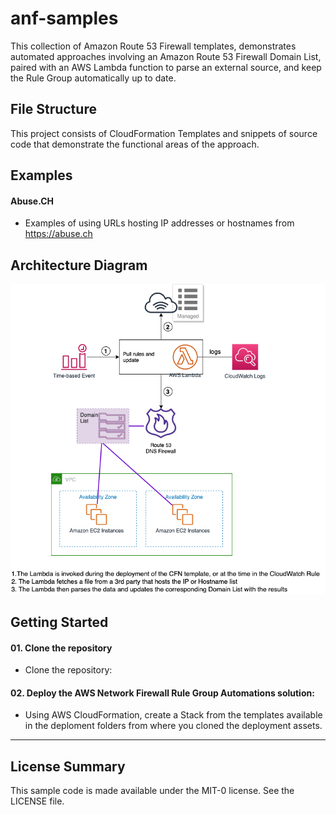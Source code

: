 # anf-samples
This collection of Amazon Route 53 Firewall templates, demonstrates automated approaches involving an Amazon Route 53 Firewall Domain List, paired with an AWS Lambda function to parse an external source, and keep the Rule Group automatically up to date.
  
## File Structure
This project consists of CloudFormation Templates and snippets of source code that demonstrate the functional areas of the approach.

## Examples

#### Abuse.CH
* Examples of using URLs hosting IP addresses or hostnames from https://abuse.ch

## Architecture Diagram
<img src=/R53DomainListSamplesOverview.png>

## Getting Started

#### 01. Clone the repository
* Clone the repository:

#### 02. Deploy the AWS Network Firewall Rule Group Automations solution:
* Using AWS CloudFormation, create a Stack from the templates available in the deploment folders from where you cloned the deployment assets.

***

## License Summary

This sample code is made available under the MIT-0 license. See the LICENSE file.
